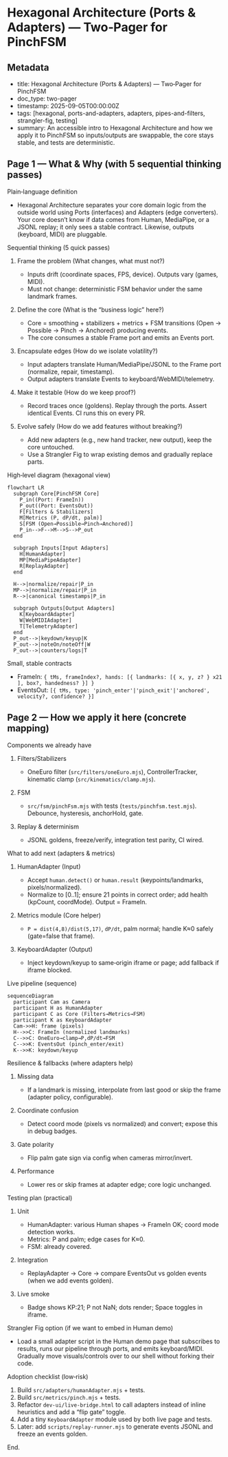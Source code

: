 Hexagonal Architecture (Ports & Adapters) — Two‑Pager for PinchFSM
=================================================================

Metadata
--------

- title: Hexagonal Architecture (Ports & Adapters) — Two‑Pager for PinchFSM
- doc_type: two-pager
- timestamp: 2025-09-05T00:00:00Z
- tags: [hexagonal, ports-and-adapters, adapters, pipes-and-filters, strangler-fig, testing]
- summary: An accessible intro to Hexagonal Architecture and how we apply it to PinchFSM so inputs/outputs are swappable, the core stays stable, and tests are deterministic.

Page 1 — What & Why (with 5 sequential thinking passes)
-------------------------------------------------------

Plain‑language definition

- Hexagonal Architecture separates your core domain logic from the outside world using Ports (interfaces) and Adapters (edge converters). Your core doesn’t know if data comes from Human, MediaPipe, or a JSONL replay; it only sees a stable contract. Likewise, outputs (keyboard, MIDI) are pluggable.

Sequential thinking (5 quick passes)

1. Frame the problem (What changes, what must not?)
   - Inputs drift (coordinate spaces, FPS, device). Outputs vary (games, MIDI).
   - Must not change: deterministic FSM behavior under the same landmark frames.

1. Define the core (What is the “business logic” here?)
   - Core = smoothing + stabilizers + metrics + FSM transitions (Open → Possible → Pinch → Anchored) producing events.
   - The core consumes a stable Frame port and emits an Events port.

1. Encapsulate edges (How do we isolate volatility?)
   - Input adapters translate Human/MediaPipe/JSONL to the Frame port (normalize, repair, timestamp).
   - Output adapters translate Events to keyboard/WebMIDI/telemetry.

1. Make it testable (How do we keep proof?)
   - Record traces once (goldens). Replay through the ports. Assert identical Events. CI runs this on every PR.

1. Evolve safely (How do we add features without breaking?)
   - Add new adapters (e.g., new hand tracker, new output), keep the core untouched.
   - Use a Strangler Fig to wrap existing demos and gradually replace parts.

High‑level diagram (hexagonal view)

```mermaid
flowchart LR
  subgraph Core[PinchFSM Core]
    P_in((Port: FrameIn))
    P_out((Port: EventsOut))
    F[Filters & Stabilizers]
    M[Metrics (P, dP/dt, palm)]
    S[FSM (Open→Possible→Pinch→Anchored)]
    P_in-->F-->M-->S-->P_out
  end

  subgraph Inputs[Input Adapters]
    H[HumanAdapter]
    MP[MediaPipeAdapter]
    R[ReplayAdapter]
  end

  H-->|normalize/repair|P_in
  MP-->|normalize/repair|P_in
  R-->|canonical timestamps|P_in

  subgraph Outputs[Output Adapters]
    K[KeyboardAdapter]
    W[WebMIDIAdapter]
    T[TelemetryAdapter]
  end
  P_out-->|keydown/keyup|K
  P_out-->|noteOn/noteOff|W
  P_out-->|counters/logs|T
```

Small, stable contracts

- FrameIn: `{ tMs, frameIndex?, hands: [{ landmarks: [{ x, y, z? } x21 ], box?, handedness? }] }`
- EventsOut: `[{ tMs, type: 'pinch_enter'|'pinch_exit'|'anchored', velocity?, confidence? }]`

Page 2 — How we apply it here (concrete mapping)
------------------------------------------------

Components we already have

1. Filters/Stabilizers
   - OneEuro filter (`src/filters/oneEuro.mjs`), ControllerTracker, kinematic clamp (`src/kinematics/clamp.mjs`).

1. FSM
   - `src/fsm/pinchFsm.mjs` with tests (`tests/pinchfsm.test.mjs`). Debounce, hysteresis, anchorHold, gate.

1. Replay & determinism
   - JSONL goldens, freeze/verify, integration test parity, CI wired.

What to add next (adapters & metrics)

1. HumanAdapter (Input)
   - Accept `human.detect()` or `human.result` (keypoints/landmarks, pixels/normalized).
   - Normalize to [0..1]; ensure 21 points in correct order; add health (kpCount, coordMode). Output = FrameIn.

1. Metrics module (Core helper)
   - `P = dist(4,8)/dist(5,17)`, `dP/dt`, palm normal; handle K≈0 safely (gate=false that frame).

1. KeyboardAdapter (Output)
   - Inject keydown/keyup to same‑origin iframe or page; add fallback if iframe blocked.

Live pipeline (sequence)

```mermaid
sequenceDiagram
  participant Cam as Camera
  participant H as HumanAdapter
  participant C as Core (Filters→Metrics→FSM)
  participant K as KeyboardAdapter
  Cam->>H: frame (pixels)
  H-->>C: FrameIn (normalized landmarks)
  C-->>C: OneEuro→clamp→P,dP/dt→FSM
  C-->>K: EventsOut (pinch_enter/exit)
  K-->>K: keydown/keyup
```

Resilience & fallbacks (where adapters help)

1. Missing data
   - If a landmark is missing, interpolate from last good or skip the frame (adapter policy, configurable).

1. Coordinate confusion
   - Detect coord mode (pixels vs normalized) and convert; expose this in debug badges.

1. Gate polarity
   - Flip palm gate sign via config when cameras mirror/invert.

1. Performance
   - Lower res or skip frames at adapter edge; core logic unchanged.

Testing plan (practical)

1. Unit
   - HumanAdapter: various Human shapes → FrameIn OK; coord mode detection works.
   - Metrics: P and palm; edge cases for K≈0.
   - FSM: already covered.

1. Integration
   - ReplayAdapter → Core → compare EventsOut vs golden events (when we add events golden).

1. Live smoke
   - Badge shows KP:21; P not NaN; dots render; Space toggles in iframe.

Strangler Fig option (if we want to embed in Human demo)

- Load a small adapter script in the Human demo page that subscribes to results, runs our pipeline through ports, and emits keyboard/MIDI. Gradually move visuals/controls over to our shell without forking their code.

Adoption checklist (low‑risk)

1. Build `src/adapters/humanAdapter.mjs` + tests.
1. Build `src/metrics/pinch.mjs` + tests.
1. Refactor `dev-ui/live-bridge.html` to call adapters instead of inline heuristics and add a “flip gate” toggle.
1. Add a tiny `KeyboardAdapter` module used by both live page and tests.
1. Later: add `scripts/replay-runner.mjs` to generate events JSONL and freeze an events golden.

End.
